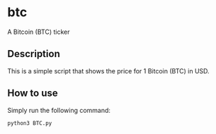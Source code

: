 # btc
A Bitcoin (BTC) ticker

## Description
This is a simple script that shows the price for 1 Bitcoin (BTC) in USD.

## How to use
Simply run the following command:

`python3 BTC.py`
